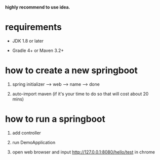 **highly recommend to use idea.** 

# requirements

* JDK 1.8 or later

* Gradle 4+ or Maven 3.2+

# how to create a new springboot

1. spring initializer --> web --> name --> done

2. auto-import maven (if it's your time to do so that will cost about 20 mins)

# how to run a springboot

1. add controller 

2. run DemoApplication

3. open web browser and input http://127.0.0.1:8080/hello/test in chrome

